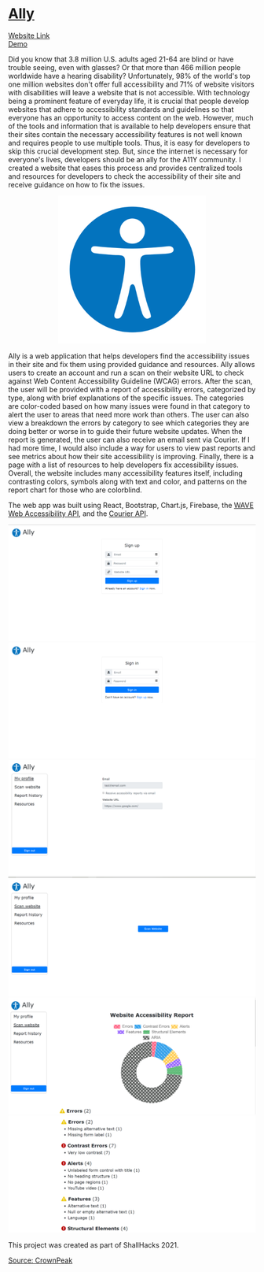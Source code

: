 # [Ally](https://amyweitzman.github.io/shellhacks-21/)

[Website Link](https://amyweitzman.github.io/shellhacks-21/) <br>
[Demo](https://youtu.be/0BsXuhJLExw)

Did you know that 3.8 million U.S. adults aged 21-64 are blind or have trouble seeing, even with glasses? Or that more than 466 million people worldwide have a hearing disability? Unfortunately, 98% of the world's top one million websites don't offer full accessibility and 71% of website visitors with disabilities will leave a website that is not accessible. With technology being a prominent feature of everyday life, it is crucial that people develop websites that adhere to accessibility standards and guidelines so that everyone has an opportunity to access content on the web. However, much of the tools and information that is available to help developers ensure that their sites contain the necessary accessibility features is not well known and requires people to use multiple tools. Thus, it is easy for developers to skip this crucial development step. But, since the internet is necessary for everyone's lives, developers should be an ally for the A11Y community. I created a website that eases this process and provides centralized tools and resources for developers to check the accessibility of their site and receive guidance on how to fix the issues. 

<p align="center"><img src="https://github.com/AmyWeitzman/shellhacks-21/blob/dev/icon.png" alt="Ally website logo: person with blue circle background" width=300></p>

Ally is a web application that helps developers find the accessibility issues in their site and fix them using provided guidance and resources. Ally allows users to create an account and run a scan on their website URL to check against Web Content Accessibility Guideline (WCAG) errors. After the scan, the user will be provided with a report of accessibility errors, categorized by type, along with brief explanations of the specific issues. The categories are color-coded based on how many issues were found in that category to alert the user to areas that need more work than others. The user can also view a breakdown the errors by category to see which categories they are doing better or worse in to guide their future website updates. When the report is generated, the user can also receive an email sent via Courier. If I had more time, I would also include a way for users to view past reports and see metrics about how their site accessibility is improving. Finally, there is a page with a list of resources to help developers fix accessibility issues. Overall, the website includes many accessibility features itself, including contrasting colors, symbols along with text and color, and patterns on the report chart for those who are colorblind.

The web app was built using React, Bootstrap, Chart.js, Firebase, the [WAVE Web Accessibility API](https://wave.webaim.org/), and the [Courier API](https://www.courier.com/).

<img src="https://github.com/AmyWeitzman/shellhacks-21/blob/dev/sign-up.PNG" alt="Sign up page">

<img src="https://github.com/AmyWeitzman/shellhacks-21/blob/dev/sign-in.PNG" alt="Sign in page">

<img src="https://github.com/AmyWeitzman/shellhacks-21/blob/dev/profile.PNG" alt="Profile page">

<img src="https://github.com/AmyWeitzman/shellhacks-21/blob/dev/scan.PNG" alt="Website scan page">

<img src="https://github.com/AmyWeitzman/shellhacks-21/blob/dev/scan-report-1.PNG" alt="Website Accessibility Report: Chart breakdown of issues by category">

<img src="https://github.com/AmyWeitzman/shellhacks-21/blob/dev/scan-report-2.PNG" alt="Website Accessibility Report: List of accessibility issues">

This project was created as part of ShallHacks 2021.

[Source: CrownPeak](https://www.crownpeak.com/blog/accessibility-ada/the-ultimate-list-of-web-accessibility-and-ada-statistics)
